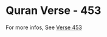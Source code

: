 # Quran Verse - 453 

For more infos, See [Verse 453](https://www.quranbookk.com/quran/search?q=453)
